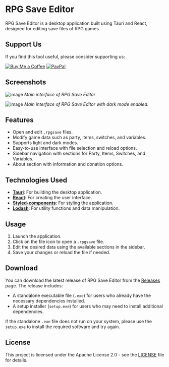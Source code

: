 # RPG Save Editor

RPG Save Editor is a desktop application built using Tauri and React, designed for editing save files of RPG games.

## Support Us

If you find this tool useful, please consider supporting us:

[![Buy Me a Coffee](https://www.buymeacoffee.com/assets/img/custom_images/orange_img.png)](https://www.buymeacoffee.com/truongthang2211)
[![PayPal](https://www.paypalobjects.com/webstatic/mktg/logo/pp_cc_mark_111x69.jpg)](https://www.paypal.me/truongthang2211)

## Screenshots

![image](https://github.com/user-attachments/assets/63712b7e-c9c7-4ddc-ad5a-d7c8c5bea7cd)
*Main interface of RPG Save Editor*

![image](https://github.com/user-attachments/assets/25e63f51-1f8c-4c62-b61e-0bed689237ef)
*Main interface of RPG Save Editor with dark mode enabled.*

## Features

- Open and edit `.rpgsave` files.
- Modify game data such as party, items, switches, and variables.
- Supports light and dark modes.
- Easy-to-use interface with file selection and reload options.
- Sidebar navigation with sections for Party, Items, Switches, and Variables.
- About section with information and donation options.

## Technologies Used

- **[Tauri](https://tauri.app/)**: For building the desktop application.
- **[React](https://reactjs.org/)**: For creating the user interface.
- **[Styled-components](https://styled-components.com/)**: For styling the application.
- **[Lodash](https://lodash.com/)**: For utility functions and data manipulation.

## Usage

1. Launch the application.
2. Click on the file icon to open a `.rpgsave` file.
3. Edit the desired data using the available sections in the sidebar.
4. Save your changes or reload the file if needed.

## Download

You can download the latest release of RPG Save Editor from the [Releases](https://github.com/truongthang2211/RPGSaveEditor/releases) page. The release includes:

- A standalone executable file (`.exe`) for users who already have the necessary dependencies installed.
- A setup installer (`setup.exe`) for users who may need to install additional dependencies.

If the standalone `.exe` file does not run on your system, please use the `setup.exe` to install the required software and try again.

## License

This project is licensed under the Apache License 2.0 - see the [LICENSE](LICENSE) file for details.

